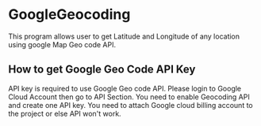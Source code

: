 # GoogleGeocoding
This program allows user to get Latitude and Longitude of any location using google Map Geo code API.

## How to get Google Geo Code API Key
API key is required to use Google Geo code API. Please login to Google Cloud Account then go to API Section. You need to enable Geocoding API and create one API key. You need to attach Google cloud billing account to the project or else API won't work.
